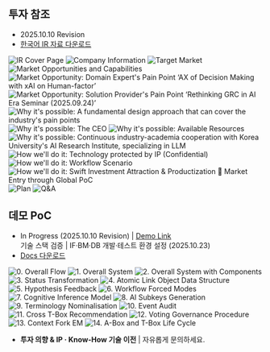## 투자 참조

- 2025.10.10 Revision
- <a href="https://drive.google.com/file/d/1tgK9Kl2X68F4IIMqCcvfpUHWYIeBZyCQ/view?usp=sharing" target="_blank">한국어 IR 자료 다운로드</a>

![IR Cover Page](/IR/1_cover.PNG)
![Company Information](/IR/2_company_info.PNG)
![Target Market](/IR/3_markets.PNG)
![Market Opportunities and Capabilities](/IR/4_market_opp.PNG)
![Market Opportunity: Domain Expert's Pain Point ‘AX of Decision Making with xAI on Human-factor’](/IR/5_market_opp_ev1.PNG)
![Market Opportunity: Solution Provider's Pain Point ‘Rethinking GRC in AI Era Seminar (2025.09.24)’](/IR/6_market_opp_ev2.PNG)
![Why it's possible: A fundamental design approach that can cover the industry's pain points](/IR/7_pos_ana1.PNG)
![Why it's possible: The CEO](/IR/8_pos_ana2.PNG)
![Why it's possible: Available Resources](/IR/9_pos_ana3.PNG)
![Why it's possible: Continuous industry-academia cooperation with Korea University's AI Research Institute, specializing in LLM](/IR/10_pos_ana4.PNG)
![How we'll do it: Technology protected by IP (Confidential)](/IR/11_how1.PNG)
![How we'll do it: Workflow Scenario](/IR/12_how2.PNG)
![How we'll do it: Swift Investment Attraction & Productization  Market Entry through Global PoC](/IR/13_how3.PNG)
![Plan](/IR/14_plan.PNG)
![Q&A](/IR/15_contact.PNG)

## 데모 PoC

- In Progress (2025.10.10 Revision) | <a href="#" id="start-demo-link">Demo Link</a><br>기술 스택 검증 | IF·BM·DB 개발·테스트 환경 설정 (2025.10.23)
- <a href="https://drive.google.com/file/d/1Nsm9IdolCJ3Vi6HguaNp3o6vA1YL-AZE/view?usp=sharing" target="_blank">Docs 다운로드</a>

![0. Overall Flow](/demo/0.%20Overall%20Flow.png)
![1. Overall System](/demo/1.%20Overall%20System%20P1.png)
![2. Overall System with Components](/demo/2.%20Overall%20System%20P2.png)
![3. Status Transformation](/demo/3.%20Status%20Transformation.png)
![4. Atomic Link Object Data Structure](/demo/4.%20Atomic%20Link%20Object%20DS.png)
![5. Hypothesis Feedback](/demo/5.%20Hypothesis%20Feedback.png)
![6. Workflow Forced Modes](/demo/6.%20Workflow%20Forced%20Modes.png)
![7. Cognitive Inference Model](/demo/7.%20Cognitive%20Inference%20Model.png)
![8. AI Subkeys Generation](/demo/8.%20AI%20Subkeys%20Generation.png)
![9. Terminology Nominalisation](/demo/9.%20Terminology%20Nominalisation.png)
![10. Event Audit](/demo/10.%20Event%20Audit.png)
![11. Cross T-Box Recommendation](/demo/11.%20Cross%20T-Box%20Recommendation.png)
![12. Voting Governance Procedure](/demo/12.%20Voting%20Governance%20Procedure.png)
![13. Context Fork EM](/demo/13.%20Context%20Fork%20EM.png)
![14. A-Box and T-Box Life Cycle](/demo/14.%20A-Box%20and%20T-Box%20Life%20Cycle.png)

- **투자 의향 & IP · Know-How 기술 이전** | 자유롭게 문의하세요.


<div id="worflogy-chat-button">
  <span>💬</span>
</div>
<div id="worflogy-chat-container">
  <button id="worflogy-chat-close">✖</button>
  <iframe id="worflogy-chat-iframe" frameborder="0"></iframe>
</div>

<style>
  /* 플로팅 버튼 스타일 */
  #worflogy-chat-button {
    position: fixed;
    bottom: 25px;
    left: 25px; /* 요청사항: 좌측 하단 */
    width: 60px;
    height: 60px;
    background-color: #4338CA; /* 사이트 테마 색상 */
    color: white;
    border-radius: 50%;
    display: none; /* 초기에는 숨김 */
    justify-content: center;
    align-items: center;
    font-size: 28px;
    cursor: pointer;
    box-shadow: 0 4px 12px rgba(0,0,0,0.2);
    z-index: 9998;
    transition: transform 0.2s ease-in-out;
  }
  #worflogy-chat-button:hover {
      transform: scale(1.1);
  }

  /* 채팅 컨테이너 스타일 */
  #worflogy-chat-container {
    position: fixed;
    bottom: 25px;
    left: 25px; /* 요청사항: 좌측 하단 */
    width: 375px; /* 모바일 가로 사이즈 */
    height: 70vh; /* 화면 높이의 70% */
    max-height: 800px;
    background-color: #ffffff; /* 사이트 테마 색상 */
    border-radius: 16px;
    box-shadow: 0 8px 24px rgba(0,0,0,0.25);
    display: none; /* 초기에는 숨김 */
    flex-direction: column;
    overflow: hidden;
    z-index: 9999;
    border: 1px solid #e2e8f0; /* 사이트 테마 색상 */
  }

  #worflogy-chat-container iframe {
    flex-grow: 1;
    border: none;
  }

  #worflogy-chat-close {
    position: absolute;
    top: 12px;
    right: 12px;
    background: none;
    border: none;
    font-size: 24px;
    line-height: 1;
    cursor: pointer;
    color: #A0AEC0;
    padding: 5px;
    z-index: 10000;
  }
  #worflogy-chat-close:hover {
      color: #1a202c; /* 사이트 테마 색상 */
  }
  
  /* UI를 보여주기 위한 클래스 */
  .show-flex { display: flex !important; }
  .show-inline-flex { display: inline-flex !important; }

  /* 모바일 반응형 스타일 */
  @media (max-width: 600px) {
    #worflogy-chat-container {
      width: calc(100% - 20px);
      height: calc(100% - 20px);
      bottom: 10px;
      left: 10px;
      max-height: none;
    }
    #worflogy-chat-button {
      bottom: 15px;
      left: 15px;
    }
  }
</style>

<script>
  // 이 스크립트가 중복 실행되는 것을 방지하기 위한 안전장치
  if (!window.worflogyDemoScriptLoaded) {
    window.worflogyDemoScriptLoaded = true;

    // DOMContentLoaded는 페이지 전체 로딩 시 한 번만 실행되지만, 
    // 여기서는 md 파일이 로드될 때마다 실행될 수 있도록 이벤트를 사용합니다.
    (function() {
      const chatButton = document.getElementById('worflogy-chat-button');
      const chatContainer = document.getElementById('worflogy-chat-container');
      const closeButton = document.getElementById('worflogy-chat-close');
      const chatIframe = document.getElementById('worflogy-chat-iframe');
      
      // **중요**: 여기에 Vercel 등에 배포될 Next.js 클라이언트 앱의 URL을 입력하세요.
      const clientAppUrl = 'YOUR_WORFLOGY_CLIENT_APP_URL'; 

      // 1. 'Demo Link' 클릭 시 플로팅 버튼 활성화
      const demoLink = document.getElementById('start-demo-link');
      if (demoLink) {
        demoLink.addEventListener('click', function(e) {
          e.preventDefault(); // 링크의 기본 동작(페이지 이동) 방지
          if (chatButton) chatButton.classList.add('show-inline-flex');
        });
      }

      // 2. 플로팅 버튼 클릭 시 채팅창 띄우기
      if (chatButton) {
          chatButton.addEventListener('click', function() {
              if (chatContainer && chatIframe) {
                  if (chatIframe.src !== clientAppUrl) {
                      chatIframe.src = clientAppUrl;
                  }
                  chatContainer.classList.add('show-flex');
              }
              chatButton.classList.remove('show-inline-flex');
          });
      }

      // 3. 닫기 버튼 클릭 시 채팅창 숨기기 및 버튼 다시 표시
      if (closeButton) {
          closeButton.addEventListener('click', function() {
              if (chatContainer) chatContainer.classList.remove('show-flex');
              if (chatButton) chatButton.classList.add('show-inline-flex');
          });
      }
    })();
  }
</script>